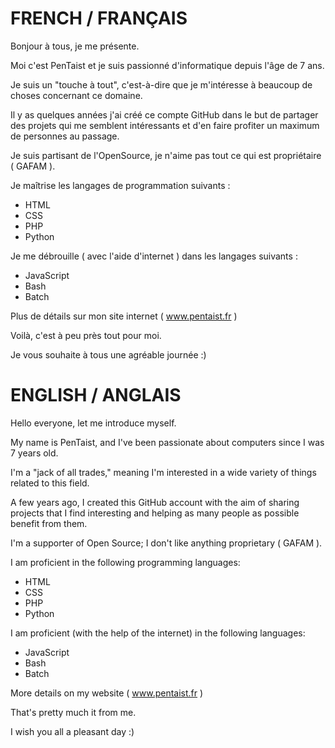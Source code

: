 # FRENCH / FRANÇAIS

Bonjour à tous, je me présente.

Moi c'est PenTaist et je suis passionné d'informatique depuis l'âge de 7 ans.

Je suis un "touche à tout", c'est-à-dire que je m'intéresse à beaucoup de choses concernant ce domaine.

Il y as quelques années j'ai créé ce compte GitHub dans le but de partager des projets qui me semblent intéressants et d'en faire profiter un maximum de personnes au passage.

Je suis partisant de l'OpenSource, je n'aime pas tout ce qui est propriétaire ( GAFAM ).

Je maîtrise les langages de programmation suivants :
- HTML
- CSS
- PHP
- Python

Je me débrouille ( avec l'aide d'internet ) dans les langages suivants :
- JavaScript
- Bash
- Batch

Plus de détails sur mon site internet ( www.pentaist.fr )

Voilà, c'est à peu près tout pour moi.

Je vous souhaite à tous une agréable journée :)

# ENGLISH / ANGLAIS

Hello everyone, let me introduce myself.

My name is PenTaist, and I've been passionate about computers since I was 7 years old.

I'm a "jack of all trades," meaning I'm interested in a wide variety of things related to this field.

A few years ago, I created this GitHub account with the aim of sharing projects that I find interesting and helping as many people as possible benefit from them.

I'm a supporter of Open Source; I don't like anything proprietary ( GAFAM ).

I am proficient in the following programming languages:
- HTML
- CSS
- PHP
- Python

I am proficient (with the help of the internet) in the following languages:
- JavaScript
- Bash
- Batch

More details on my website ( www.pentaist.fr )

That's pretty much it from me.

I wish you all a pleasant day :)
